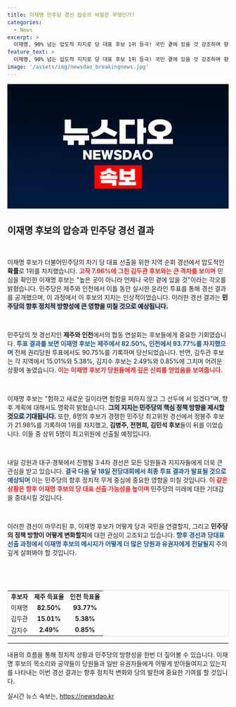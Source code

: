 ```yaml
---
title: 이재명 민주당 경선 압승의 비밀은 무엇인가?
categories:
  - News
excerpt: >
  이재명, 90% 넘는 압도적 지지로 당 대표 후보 1위 등극! 국민 곁에 있을 것 강조하며 향후 행보에 관심 집중. 민주당의 다음 경선은 강원과 대구·경북에서 진행됩니다. 클릭해 자세한 내용을 확인하세요!
feature_text: >
  이재명, 90% 넘는 압도적 지지로 당 대표 후보 1위 등극! 국민 곁에 있을 것 강조하며 향후 행보에 관심 집중. 민주당의 다음 경선은 강원과 대구·경북에서 진행됩니다. 클릭해 자세한 내용을 확인하세요!
image: '/assets/img/newsdao_breakingnews.jpg'
---
```


<p><img src="/assets/img/newsdao_breakingnews.jpg" alt="ontimetimes 속보" /></p>

<h2 data-ke-size="size26">이재명 후보의 압승과 민주당 경선 결과</h2>

<p data-ke-size="size16">&nbsp;</p>

<p>이재명 후보가 더불어민주당의 차기 당 대표 선출을 위한 지역 순회 경선에서 압도적인 <b>확률</b>로 1위를 차지했습니다. <b><span style="color: #ee2323;">고작 7.96%에 그친 김두관 후보와는 큰 격차를 보이며</span></b> 민심을 확인한 이재명 후보는 "높은 곳이 아니라 언제나 국민 곁에 있을 것"이라는 각오를 밝혔습니다. 민주당은 제주와 인천에서 이틀 동안 실시한 온라인 투표를 통해 경선 결과를 공개했으며, 이 과정에서 이 후보의 지지는 인상적이었습니다. 이러한 경선 결과는 <b><span style="background-color: #21538527;">민주당의 향후 정치적 방향성에 큰 영향을 미칠 것으로 예상됩니다.</span></b>  </p>

<p data-ke-size="size16">&nbsp;</p>

<p>민주당의 첫 경선지인 <b>제주와 인천</b>에서의 합동 연설회는 후보들에게 중요한 기회였습니다. <b><span style="color: #1a5490;">투표 결과를 보면 이재명 후보는 제주에서 82.50%, 인천에서 93.77%를 차지했으며</span></b> 전체 권리당원 투표에서도 90.75%를 기록하며 당선되었습니다. 반면, 김두관 후보는 각 지역에서 15.01%와 5.38%, 김지수 후보는 2.49%와 0.85%에 그치며 어려운 상황에 놓였습니다. <b><span style="color: #ee2323;">이는 이재명 후보가 당원들에게 깊은 신뢰를 얻었음을 보여줍니다.</span></b>  </p>

<p data-ke-size="size16">&nbsp;</p>

<p>이재명 후보는 "험하고 새로운 길이라면 험함을 피하지 않고 그 선두에 서 있겠다"며, 향후 계획에 대해서도 명확히 밝혔습니다. <b><span style="background-color: #21538527;">그의 지지는 민주당의 핵심 <b>정책 방향</b>을 제시할 것으로 기대됩니다.</span></b> 또한, 8명의 후보가 경쟁한 민주당 최고위원 경선에서 정봉주 후보가 21.98%를 기록하여 1위를 차지했고, <b>김병주, 전현희, 김민석 후보</b>들이 뒤를 이었습니다. 이들 중 상위 5명이 최고위원에 선출될 예정입니다.  </p>

<p data-ke-size="size16">&nbsp;</p>

<p>내일 강원과 대구·경북에서 진행될 3·4차 경선은 모든 당원들과 지지자들에게 더욱 큰 관심을 받고 있습니다. <b><span style="color: #1a5490;">결국 다음 달 18일 전당대회에서 최종 투표 결과가 발표될 것으로 예상되며</span></b> 이는 민주당의 향후 정치적 무게 중심에 중요한 영향을 미칠 것입니다. <b><span style="color: #ee2323;">이 같은 상황은 향후 이재명 후보의 당 대표 선출 가능성을 높이며</span></b> 민주당의 미래에 대한 기대감을 증대시킬 것입니다.  </p>

<p data-ke-size="size16">&nbsp;</p>

<p>이러한 경선이 마무리된 후, 이재명 후보가 어떻게 당과 국민을 연결할지, 그리고 <b>민주당의 정책 방향이 어떻게 변화할지</b>에 대한 관심이 고조되고 있습니다. <b><span style="color: #1a5490;">향후 경선과 당대표 선출 과정에서 이재명 후보의 메시지가 어떻게 더 많은 당원과 유권자에게 전달될지</span></b> 주의 깊게 살펴봐야 할 것입니다.   </p>

<p data-ke-size="size16">&nbsp;</p>

<p><br /></p>

<table style="border: 1px solid #ddd; width: 100%; border-collapse: collapse;">
    <tbody>
        <tr>
            <td style="text-align: center; height: 17px;"><b>후보자</b></td>
            <td style="text-align: center; height: 17px;"><b>제주 득표율</b></td>
            <td style="text-align: center; height: 17px;"><b>인천 득표율</b></td>
        </tr>
        <tr>
            <td style="text-align: center; height: 17px;">이재명</td>
            <td style="text-align: center; height: 17px;"><b>82.50%</b></td>
            <td style="text-align: center; height: 17px;"><b>93.77%</b></td>
        </tr>
        <tr>
            <td style="text-align: center; height: 17px;">김두관</td>
            <td style="text-align: center; height: 17px;"><b>15.01%</b></td>
            <td style="text-align: center; height: 17px;"><b>5.38%</b></td>
        </tr>
        <tr>
            <td style="text-align: center; height: 17px;">김지수</td>
            <td style="text-align: center; height: 17px;"><b>2.49%</b></td>
            <td style="text-align: center; height: 17px;"><b>0.85%</b></td>
        </tr>
    </tbody>
</table>

<hr style="border: 1px solid #ddd;">

<p>내용의 흐름을 통해 정치적 상황과 민주당의 방향성을 한번 더 짚어볼 수 있습니다. 이재명 후보의 목소리와 공약들이 당원들과 일반 유권자들에게 어떻게 받아들여지고 있는지를 나타내는 이번 경선 결과는 향후 정치적 변화와 당의 발전에 중요한 기여를 할 것입니다.</p>
실시간 뉴스 속보는, <a href="https://newsdao.kr" rel="dofollow">https://newsdao.kr</a>


